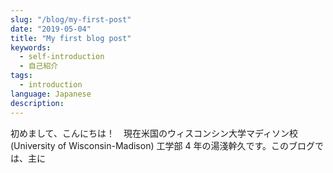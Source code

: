 ```yaml
---
slug: "/blog/my-first-post"
date: "2019-05-04"
title: "My first blog post"
keywords:
  - self-introduction
  - 自己紹介
tags:
  - introduction
language: Japanese
description:
---
```


初めまして、こんにちは！　現在米国のウィスコンシン大学マディソン校 (University of Wisconsin-Madison) 工学部 4 年の湯淺幹久です。このブログでは、主に
